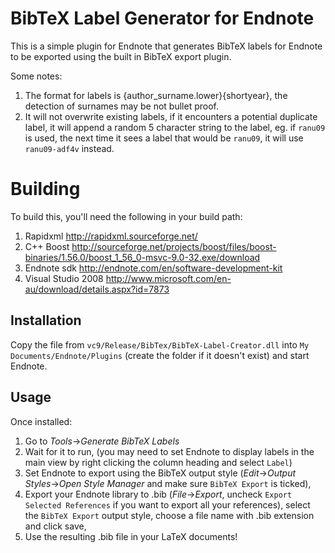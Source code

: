BibTeX Label Generator for Endnote
==================================
This is a simple plugin for Endnote that generates 
BibTeX labels for Endnote to be exported using the built in BibTeX export plugin.

Some notes:

1. The format for labels is {author_surname.lower}{shortyear}, the detection of surnames may be not bullet proof.
2. It will not overwrite existing labels, if it encounters a potential duplicate label, it
will append a random 5 character string to the label, eg. if `ranu09` is used, the next time 
it sees a label that would be `ranu09`, it will use `ranu09-adf4v` instead.

Building
========

To build this, you'll need the following in your build path:

1. Rapidxml http://rapidxml.sourceforge.net/
2. C++ Boost http://sourceforge.net/projects/boost/files/boost-binaries/1.56.0/boost_1_56_0-msvc-9.0-32.exe/download
3. Endnote sdk http://endnote.com/en/software-development-kit
4. Visual Studio 2008 http://www.microsoft.com/en-au/download/details.aspx?id=7873


Installation
------------
Copy the file from `vc9/Release/BibTex/BibTeX-Label-Creator.dll` into `My Documents/Endnote/Plugins` (create the folder if it doesn't exist) and start Endnote.

Usage
-----
Once installed:

1. Go to *Tools*->*Generate BibTeX Labels*
2. Wait for it to run, (you may need to set Endnote to display labels in the main view by right clicking the column heading and select `Label`)
3. Set Endnote to export using the BibTeX output style (*Edit*->*Output Styles*->*Open Style Manager* and make sure `BibTeX Export` is ticked),
4. Export your Endnote library to .bib (*File*->*Export*, uncheck `Export Selected References` if you want to export all your references), select the `BibTeX Export` output style, choose a file name with .bib extension and click save,
5. Use the resulting .bib file in your LaTeX documents!
